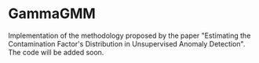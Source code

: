 # GammaGMM
Implementation of the methodology proposed by the paper "Estimating the Contamination Factor's Distribution in Unsupervised Anomaly Detection". The code will be added soon.
